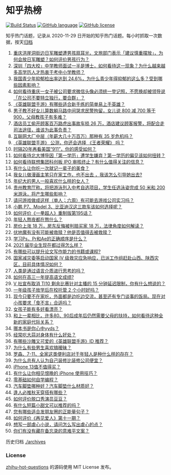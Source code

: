 # 知乎热榜
[![Build Status](https://github.com/ToWeLong/zhihu-hot-questions/workflows/CI/badge.svg)](https://github.com/ToWeLong/zhihu-hot-questions/actions)
[![GitHub language](https://img.shields.io/badge/language-golang-orange.svg)](https://golang.org/)
[![GitHub license](https://img.shields.io/github/license/ToWeLong/zhihu-hot-questions)](https://github.com/ToWeLong/zhihu-hot-questions/blob/main/LICENSE)

知乎热门话题，记录从 2020-11-29 日开始的知乎热门话题。每小时抓取一次数据，按天[归档](./archives)

<!-- BEGIN -->

1. [重庆洪崖洞街边日军雕塑遭男孩扇耳光，文旅部门表示「建议慎重摆放」，为何会放日军雕塑？如何评价男孩行为？](https://www.zhihu.com/question/491387543)
1. [深圳「四大校」中学教师面试一半是博士，如何看待这一现象？为什么越来越多高学历人才热衷于考中小学教师？](https://www.zhihu.com/question/491538553)
1. [我国青少年抑郁检出率达到 24.6%，为什么青少年得抑郁的这么多？受到哪些因素影响？](https://www.zhihu.com/question/491535877)
1. [如何看待重庆一女子被公司要求微信头像必须统一登记照，不愿换却被领导说「在公司不要特立独行，要合群」？](https://www.zhihu.com/question/491346798)
1. [《英雄联盟手游》有哪些适合新手练的简单易上手英雄？](https://www.zhihu.com/question/477491332)
1. [男子教不好女儿算数躺马路中间哭求民警拘留，女儿说 800 减 700 等于 900，父母教孩子有多难？](https://www.zhihu.com/question/491471307)
1. [酒店员工偷开顾客百万路虎出事故车损 26 万，酒店建议顾客报警，将配合走司法途径，谁该为此事负责？](https://www.zhihu.com/question/491341758)
1. [互联网大厂中层（年薪大几十万百万）那种有 35 岁危机吗？](https://www.zhihu.com/question/469434789)
1. [《英雄联盟手游》 公测，你还会选择 《王者荣耀》 吗？](https://www.zhihu.com/question/491255064)
1. [时隔20年再看美国“911”，你的感受如何？](https://www.zhihu.com/question/485809453)
1. [如何看待北大博导因「第一学历」遭学生嫌弃？第一学历的偏见该如何扭转？](https://www.zhihu.com/question/491495950)
1. [如何看待联想集团科创板 IPO 审核终止？有什么值得关注的信息？](https://www.zhihu.com/question/491290450)
1. [有什么让你吃一次就记一辈子的美食？](https://www.zhihu.com/question/442763529)
1. [我女儿做漫画主笔只在家工作，也不出去 ，我该怎么引导她出去?](https://www.zhihu.com/question/487346690)
1. [年纪大的男人一般喜欢什么样的女人？](https://www.zhihu.com/question/266312023)
1. [贵州教育厅称，将把游泳列入中考自选项目，学生任选泳姿完成 50 米和 200 米游泳，将产生哪些影响？](https://www.zhihu.com/question/491369577)
1. [请问游戏做成这样（单人；六周）有可能去游戏公司实习吗？](https://www.zhihu.com/question/491118304)
1. [小鹏 P7、Model 3、比亚迪汉这三款车该如何选择呢？](https://www.zhihu.com/question/398543524)
1. [如何评价《一拳超人》重制版第195话？](https://www.zhihu.com/question/491335522)
1. [年轻人熬夜都在熬什么？](https://www.zhihu.com/question/479858874)
1. [房价上涨 18 万，房东反悔被判赔买家 18 万，法律角度如何解读？](https://www.zhihu.com/question/491226131)
1. [伏地魔有没有可能被救赎？他是否值得去被救赎？](https://www.zhihu.com/question/266246154)
1. [学习Ps，Pr和Ae的正确顺序是什么？](https://www.zhihu.com/question/372750907)
1. [2021 届毕业生现在都过得怎么样？](https://www.zhihu.com/question/483461416)
1. [有哪些可以提升论文写作能力的书籍或课程?](https://www.zhihu.com/question/487166424)
1. [国家减灾委等启动国家 Ⅳ 级救灾应急响应，已派工作组赶赴山西、陕西灾区，目前具体情况如何？](https://www.zhihu.com/question/491463954)
1. [人类是通过语言介质进行思考的吗？](https://www.zhihu.com/question/483263643)
1. [如何在高三一年提高语文成绩?](https://www.zhihu.com/question/477083158)
1. [V 社宣布取消 TI10 剩余比赛针对主播的 15 分钟延迟限制，你有什么想说的？](https://www.zhihu.com/question/491439514)
1. [一年级孩子放学后在校托管 2 个小时好吗？](https://www.zhihu.com/question/489007913)
1. [现今只要不在家吃，外面都是边吃边交流，甚至还有专门谈事的饭局。现在对小孩要求「食不言」合适吗？](https://www.zhihu.com/question/490989749)
1. [女孩子能有多好看漂亮？](https://www.zhihu.com/question/481851023)
1. [和上一辈相比，许多80、90后成年后仍然需要父母的扶持，如何看待这种全新的家庭代际关系？](https://www.zhihu.com/question/491425734)
1. [哪本书是你心中yyds？](https://www.zhihu.com/question/484147699)
1. [经常吃大蒜对身体有什么好处？](https://www.zhihu.com/question/475285623)
1. [有哪些沙雕又可爱的《英雄联盟手游》ID 推荐？](https://www.zhihu.com/question/491173273)
1. [为什么有些男生喜欢搞暧昧？](https://www.zhihu.com/question/23349029)
1. [罗森、7-11、全家这类便利店对于年轻人是种什么样的存在？](https://www.zhihu.com/question/41429192)
1. [为什么总有人认为自己装修比装修公司便宜？](https://www.zhihu.com/question/457665541)
1. [iPhone 13值不值得买？](https://www.zhihu.com/question/486901779)
1. [有什么让你相见恨晚的 iPhone 使用技巧？](https://www.zhihu.com/question/33734678)
1. [零基础如何自学编程？](https://www.zhihu.com/question/39431192)
1. [汽车脚垫哪种好？汽车脚垫什么材质好？](https://www.zhihu.com/question/24271521)
1. [逢人必推秋天穿搭有哪些？](https://www.zhihu.com/question/487632254)
1. [如何评价脱口秀演员豆豆？](https://www.zhihu.com/question/414743866)
1. [有什么短篇小甜文可以推荐的吗？](https://www.zhihu.com/question/484832759)
1. [您有哪些适合发朋友圈的正能量句子？](https://www.zhihu.com/question/483387256)
1. [如何评价《再见爱人》第十一期？](https://www.zhihu.com/question/490861836)
1. [想写一部虐心小说，请问怎么写出虐心的点？](https://www.zhihu.com/question/384576193)
1. [你们有没有藏在备忘录的意难平文案？](https://www.zhihu.com/question/486011423)

<!-- END -->

历史归档 [./archives](./archives)


### License
[zhihu-hot-questions](https://github.com/towelong/zhihu-hot-questions) 的源码使用 MIT License 发布。
